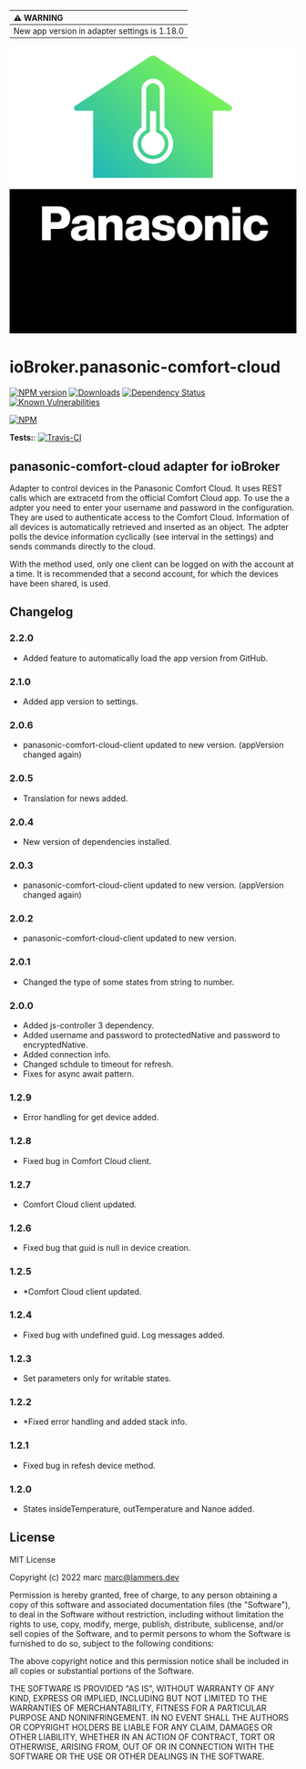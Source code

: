 | :warning: WARNING          |
|:---------------------------|
| New app version in adapter settings is 1.18.0      |

![Logo](admin/panasonic-comfort-cloud.png)
# ioBroker.panasonic-comfort-cloud

[![NPM version](http://img.shields.io/npm/v/iobroker.panasonic-comfort-cloud.svg)](https://www.npmjs.com/package/iobroker.panasonic-comfort-cloud)
[![Downloads](https://img.shields.io/npm/dm/iobroker.panasonic-comfort-cloud.svg)](https://www.npmjs.com/package/iobroker.panasonic-comfort-cloud)
[![Dependency Status](https://img.shields.io/david/marc2016/iobroker.panasonic-comfort-cloud.svg)](https://david-dm.org/marc2016/iobroker.panasonic-comfort-cloud)
[![Known Vulnerabilities](https://snyk.io/test/github/marc2016/ioBroker.panasonic-comfort-cloud/badge.svg)](https://snyk.io/test/github/marc2016/ioBroker.panasonic-comfort-cloud)

[![NPM](https://nodei.co/npm/iobroker.panasonic-comfort-cloud.png?downloads=true)](https://nodei.co/npm/iobroker.panasonic-comfort-cloud/)

**Tests:**: [![Travis-CI](http://img.shields.io/travis/marc2016/ioBroker.panasonic-comfort-cloud/master.svg)](https://travis-ci.org/marc2016/ioBroker.panasonic-comfort-cloud)

## panasonic-comfort-cloud adapter for ioBroker

Adapter to control devices in the Panasonic Comfort Cloud. It uses REST calls which are extracetd from the official Comfort Cloud app.
To use the a adpter you need to enter your username and password in the configuration. They are used to authenticate access to the Comfort Cloud. Information of all devices is automatically retrieved and inserted as an object. The adpter polls the device information cyclically (see interval in the settings) and sends commands directly to the cloud.

With the method used, only one client can be logged on with the account at a time.
It is recommended that a second account, for which the devices have been shared, is used.


## Changelog

### 2.2.0
* Added feature to automatically load the app version from GitHub.

### 2.1.0
* Added app version to settings.

### 2.0.6
* panasonic-comfort-cloud-client updated to new version. (appVersion changed again)

### 2.0.5
* Translation for news added.

### 2.0.4
* New version of dependencies installed.

### 2.0.3
* panasonic-comfort-cloud-client updated to new version. (appVersion changed again)

### 2.0.2
* panasonic-comfort-cloud-client updated to new version.

### 2.0.1
* Changed the type of some states from string to number.

### 2.0.0
* Added js-controller 3 dependency.
* Added username and password to protectedNative and password to encryptedNative.
* Added connection info.
* Changed schdule to timeout for refresh.
* Fixes for async await pattern.

### 1.2.9
* Error handling for get device added.

### 1.2.8
* Fixed bug in Comfort Cloud client.

### 1.2.7
* Comfort Cloud client updated.

### 1.2.6
* Fixed bug that guid is null in device creation.

### 1.2.5
* *Comfort Cloud client updated.

### 1.2.4
* Fixed bug with undefined guid. Log messages added.

### 1.2.3
* Set parameters only for writable states.

### 1.2.2
* *Fixed error handling and added stack info.

### 1.2.1
* Fixed bug in refesh device method.

### 1.2.0
* States insideTemperature, outTemperature and Nanoe added.

## License
MIT License

Copyright (c) 2022 marc <marc@lammers.dev>

Permission is hereby granted, free of charge, to any person obtaining a copy
of this software and associated documentation files (the "Software"), to deal
in the Software without restriction, including without limitation the rights
to use, copy, modify, merge, publish, distribute, sublicense, and/or sell
copies of the Software, and to permit persons to whom the Software is
furnished to do so, subject to the following conditions:

The above copyright notice and this permission notice shall be included in all
copies or substantial portions of the Software.

THE SOFTWARE IS PROVIDED "AS IS", WITHOUT WARRANTY OF ANY KIND, EXPRESS OR
IMPLIED, INCLUDING BUT NOT LIMITED TO THE WARRANTIES OF MERCHANTABILITY,
FITNESS FOR A PARTICULAR PURPOSE AND NONINFRINGEMENT. IN NO EVENT SHALL THE
AUTHORS OR COPYRIGHT HOLDERS BE LIABLE FOR ANY CLAIM, DAMAGES OR OTHER
LIABILITY, WHETHER IN AN ACTION OF CONTRACT, TORT OR OTHERWISE, ARISING FROM,
OUT OF OR IN CONNECTION WITH THE SOFTWARE OR THE USE OR OTHER DEALINGS IN THE
SOFTWARE.
